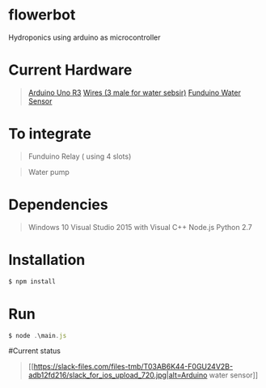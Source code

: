 # flowerbot
Hydroponics using arduino as microcontroller

# Current Hardware

> [Arduino Uno R3](https://www.adafruit.com/products/50)
> [Wires (3 male for water sebsir)](https://www.google.com/search?q=wire+jumpers)
> [Funduino Water Sensor](https://www.google.com/search?q=funduino+water+sensor)

# To integrate
> Funduino Relay ( using 4 slots)

> Water pump 

# Dependencies
> Windows 10
> Visual Studio 2015 with Visual C++
> Node.js
> Python 2.7

# Installation
```js
$ npm install
```

# Run
```js
$ node .\main.js
```

#Current status
> [[https://slack-files.com/files-tmb/T03AB6K44-F0GU24V2B-adb12fd216/slack_for_ios_upload_720.jpg|alt=Arduino water sensor]]
